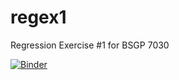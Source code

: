 # regex1
Regression Exercise #1 for BSGP 7030

[![Binder](https://mybinder.org/badge_logo.svg)](https://mybinder.org/v2/gh/mafreitas/regex1/hello_world_r)
